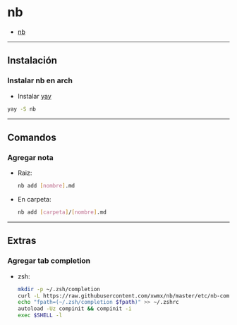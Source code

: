 # nb

- [nb](#nb)

---

## Instalación

### Instalar nb en arch

- Instalar [yay](../sistemas_operativos/linux/arch/arch.md#instalar-yay)

```sh
yay -S nb
```

---

## Comandos

### Agregar nota

- Raiz:

    ```sh
    nb add [nombre].md 
    ```

- En carpeta:

    ```sh
    nb add [carpeta]/[nombre].md
    ```

---

## Extras

### Agregar tab completion

- zsh:

    ```sh
    mkdir -p ~/.zsh/completion
    curl -L https://raw.githubusercontent.com/xwmx/nb/master/etc/nb-completion.zsh > ~/.zsh/completion/_nb
    echo "fpath=(~/.zsh/completion $fpath)" >> ~/.zshrc
    autoload -Uz compinit && compinit -i
    exec $SHELL -l
    ```
